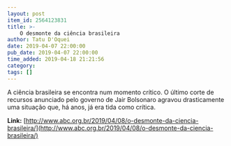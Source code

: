 ```yaml
---
layout: post
item_id: 2564123831
title: >-
    O desmonte da ciência brasileira
author: Tatu D'Oquei
date: 2019-04-07 22:00:00
pub_date: 2019-04-07 22:00:00
time_added: 2019-04-18 21:21:56
category: 
tags: []
---
```


A ciência brasileira se encontra num momento crítico. O último corte de recursos anunciado pelo governo de Jair Bolsonaro agravou drasticamente uma situação que, há anos, já era tida como crítica.

**Link:** [http://www.abc.org.br/2019/04/08/o-desmonte-da-ciencia-brasileira/](http://www.abc.org.br/2019/04/08/o-desmonte-da-ciencia-brasileira/)


